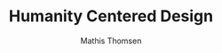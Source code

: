 ---
title: Humanity Centered Design
author: Mathis Thomsen
tags: 
    - article
    - Design
category: Design
description: Design muss sich nicht nur um den einen Menschen bemühen - den einen, der das Produkt benutzt - sondern das Wohl der Menschen in ihrer Gesamtheit.
image: image-13.jpg
---